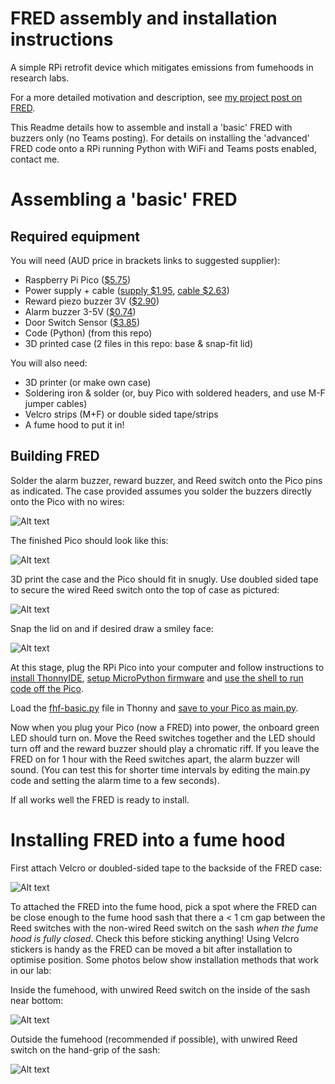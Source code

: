 # FRED assembly and installation instructions
A simple RPi retrofit device which mitigates emissions from fumehoods in research labs.

For a more detailed motivation and description, see [my project post on FRED](https://nrmkirkwood.github.io/projects/fumehoodfred/).

This Readme details how to assemble and install a 'basic' FRED with buzzers only (no Teams posting). For details on installing the 'advanced' FRED code onto a RPi running Python with WiFi and Teams posts enabled, contact me.

# Assembling a 'basic' FRED

## Required equipment

You will need (AUD price in brackets links to suggested supplier):

- Raspberry Pi Pico ([$5.75](https://core-electronics.com.au/raspberry-pi-pico.html))
- Power supply + cable ([supply $1.95](https://www.ebay.com.au/itm/284385278195), [cable $2.63](https://www.ebay.com.au/itm/384493783379))
- Reward piezo buzzer 3V ([$2.90](https://core-electronics.com.au/piezo-buzzer-ps1240.html))
- Alarm buzzer 3-5V ([$0.74](https://core-electronics.com.au/piezo-buzzer.html))
- Door Switch Sensor ([$3.85](https://www.ebay.com.au/itm/154538574997))
- Code (Python) (from this repo)
- 3D printed case (2 files in this repo: base & snap-fit lid)

You will also need:

- 3D printer (or make own case)
- Soldering iron & solder (or, buy Pico with soldered headers, and use M-F jumper cables)
- Velcro strips (M+F) or double sided tape/strips
- A fume hood to put it in!

## Building FRED
Solder the alarm buzzer, reward buzzer, and Reed switch onto the Pico pins as indicated. The case provided assumes you solder the buzzers directly onto the Pico with no wires:

![Alt text](https://github.com/nrmkirkwood/FumeHoodFred/blob/main/images/fhf-1.jpg?raw=true "Title")

The finished Pico should look like this:

![Alt text](https://github.com/nrmkirkwood/FumeHoodFred/blob/main/images/fhf-2.jpg?raw=true "Title")

3D print the case and the Pico should fit in snugly. Use doubled sided tape to secure the wired Reed switch onto the top of case as pictured:

![Alt text](https://github.com/nrmkirkwood/FumeHoodFred/blob/main/images/fhf-3.jpg?raw=true "Title")

Snap the lid on and if desired draw a smiley face:

![Alt text](https://github.com/nrmkirkwood/FumeHoodFred/blob/main/images/fhf-4.jpg?raw=true "Title")

At this stage, plug the RPi Pico into your computer and follow instructions to [install ThonnyIDE](https://projects.raspberrypi.org/en/projects/getting-started-with-the-pico/2), [setup MicroPython firmware](https://projects.raspberrypi.org/en/projects/getting-started-with-the-pico/3) and [use the shell to run code off the Pico](https://projects.raspberrypi.org/en/projects/getting-started-with-the-pico/4).

Load the [fhf-basic.py](https://github.com/nrmkirkwood/FumeHoodFred/blob/images/fhf-basic.py) file in Thonny and [save to your Pico as main.py](https://projects.raspberrypi.org/en/projects/getting-started-with-the-pico/9). 

Now when you plug your Pico (now a FRED) into power, the onboard green LED should turn on. Move the Reed switches together and the LED should turn off and the reward buzzer should play a chromatic riff. If you leave the FRED on for 1 hour with the Reed switches apart, the alarm buzzer will sound. (You can test this for shorter time intervals by editing the main.py code and setting the alarm time to a few seconds).

If all works well the FRED is ready to install.

# Installing FRED into a fume hood

First attach Velcro or doubled-sided tape to the backside of the FRED case:

![Alt text](https://github.com/nrmkirkwood/FumeHoodFred/blob/main/images/fhf-5.jpg?raw=true "Title")

To attached the FRED into the fume hood, pick a spot where the FRED can be close enough to the fume hood sash that there a < 1 cm gap between the Reed switches with the non-wired Reed switch on the sash *when the fume hood is fully closed*. Check this before sticking anything! Using Velcro stickers is handy as the FRED can be moved a bit after installation to optimise position. Some photos below show installation methods that work in our lab:

Inside the fumehood, with unwired Reed switch on the inside of the sash near bottom:

![Alt text](https://github.com/nrmkirkwood/FumeHoodFred/blob/main/images/fhf-8.jpg?raw=true "Title")

Outside the fumehood (recommended if possible), with unwired Reed switch on the hand-grip of the sash:

![Alt text](https://github.com/nrmkirkwood/FumeHoodFred/blob/main/images/fhf-9.jpg?raw=true "Title")